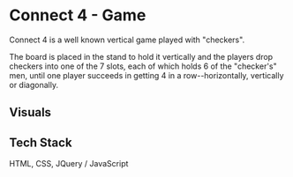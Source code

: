 # Connect 4 - Game
Connect 4 is a well known vertical game played with "checkers".

The board is placed in the stand to hold it vertically and the players drop checkers into one of the 7 slots, each of which holds 6 of the "checker's" men, until one player succeeds in getting 4 in a row--horizontally, vertically or diagonally.
## Visuals

## Tech Stack
HTML, CSS, JQuery / JavaScript
